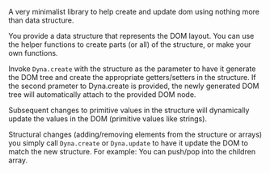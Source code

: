 A very minimalist library to help create and update dom using nothing more than data structure.

You provide a data structure that represents the DOM layout. You can use the helper functions to create parts (or all) of the structure, or make your own functions.

Invoke `Dyna.create` with the structure as the parameter to have it generate the DOM tree and create the appropriate getters/setters in the structure. If the second prameter to Dyna.create is provided, the newly generated DOM tree will automatically attach to the provided DOM node.

Subsequent changes to primitive values in the structure will dynamically update the values in the DOM (primitive values like strings).

Structural changes (adding/removing elements from the structure or arrays) you simply call `Dyna.create` or `Dyna.update` to have it update the DOM to match the new structure. For example: You can push/pop into the children array.